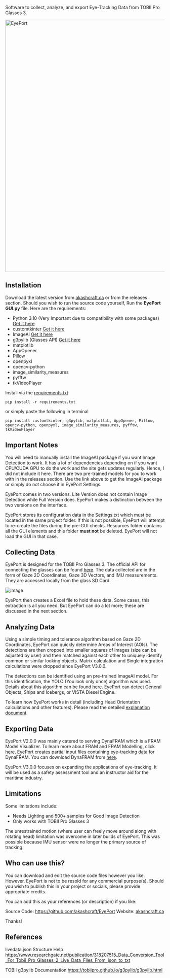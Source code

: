 Software to collect, analyze, and export Eye-Tracking Data from TOBII Pro Glasses 3.

<img width="795" alt="EyePort" src="https://github.com/akashcraft/EyePort/assets/113077967/8affdd2f-cd01-48b8-8563-96bb8061ab81">

## Installation
Download the latest version from [akashcraft.ca](https://akashcraft.ca/eyeport.html) or from the releases section. Should you wish to run the source code yourself, Run the **EyePort GUI.py** file. Here are the requirements:

- Python 3.10 (Very Important due to compatibility with some packages) [Get it here](https://www.python.org/downloads/release/python-3100/)
- customtkinter [Get it here](https://github.com/TomSchimansky/CustomTkinter)
- ImageAI [Get it here](https://github.com/OlafenwaMoses/ImageAI/)
- g3pylib (Glasses API) [Get it here](https://github.com/tobiipro/g3pylib)
- matplotlib 
- AppOpener
- Pillow
- openpyxl
- opencv-python
- image_similarity_measures
- pyfftw
- tkVideoPlayer

Install via the [requirements.txt](https://github.com/akashcraft/EyePort/files/13757333/requirements.txt)
```
pip install -r requirements.txt
```
or simply paste the following in terminal
```
pip install customtkinter, g3pylib, matplotlib, AppOpener, Pillow, opencv-python, openpyxl, image_similarity_measures, pyfftw, tkVideoPlayer
```

## Important Notes
You will need to manually install the ImageAI package if you want Image Detection to work. It has a lot of dependencies depending on if you want CPU/CUDA GPU to do the work and the site gets updates regularly. Hence, I did not include it here. There are two pre-trained models for you to work with in the releases section. Use the link above to get the ImageAI package or simply do not choose it in EyePort Settings.

EyePort comes in two versions. Lite Version does not contain Image Detection while Full Version does. EyePort makes a distinction between the two versions on the interface.

EyePort stores its configuration data in the Settings.txt which must be located in the same project folder. If this is not possible, EyePort will attempt to re-create the files during the pre-GUI checks. Resources folder contains all the GUI elements and this folder **must not** be deleted. EyePort will not load the GUI in that case.

## Collecting Data
EyePort is designed for the TOBII Pro Glasses 3. The official API for connecting the glasses can be found [here](https://github.com/tobiipro/g3pylib). The data collected are in the form of Gaze 2D Coordinates, Gaze 3D Vectors, and IMU measurements. They are accessed locally from the glass SD Card.

![image](https://github.com/akashcraft/EyePort/assets/113077967/73a34fd2-1718-49dc-a6a5-4273f656c2e6)

EyePort then creates a Excel file to hold these data. Some cases, this extraction is all you need. But EyePort can do a lot more; these are discussed in the next section.

## Analyzing Data
Using a simple timing and tolerance algorithm based on Gaze 2D Coordinates, EyePort can quickly determine Areas of Interest (AOIs). The detections are then cropped into smaller squares of images (size can be adjusted by user) and then matched against each other to uniquely identify common or similar looking objects. Matrix calculation and Single integration calculations were dropped since EyePort V3.0.0.

The detections can be identified using an pre-trained ImageAI model. For this identification, the YOLO (You look only once) algorithm was used. Details about this algorithm can be found [here](https://opencv-tutorial.readthedocs.io/en/latest/yolo/yolo.html). EyePort can detect General Objects, Ships and Icebergs, or VISTA Diesel Engine.

To learn how EyePort works in detail (including Head Orientation calculations and other features). Please read the detailed [explanation document](https://github.com/akashcraft/EyePort/files/13757398/EyePort.Algorithm.Explanation.pdf).

## Exporting Data
EyePort V2.0.0 was mainly catered to serving DynaFRAM which is a FRAM Model Visualizer. To learn more about FRAM and FRAM Modelling, click [here](https://opencv-tutorial.readthedocs.io/en/latest/yolo/yolo.html). EyePort creates partial input files containing eye-tracking data for DynaFRAM. You can download DynaFRAM from [here](https://www.engr.mun.ca/~d.smith/dynafram.html).

EyePort V3.0.0 focuses on expanding the applications of eye-tracking. It will be used as a safety assessment tool and an instructor aid for the maritime industry.

## Limitations
Some limitations include:
- Needs Lighting and 500+ samples for Good Image Detection
- Only works with TOBII Pro Glasses 3

The unrestrained motion (where user can freely move around along with rotating head) limitation was overcome in later builds of EyePort. This was possible because IMU sensor were no longer the primary source of tracking.

## Who can use this?
You can download and edit the source code files however you like. However, EyePort is not to be resold for any commercial purpose(s).
Should you wish to publish this in your project or socials, please provide appropriate credits.  

You can add this as your references (or description) if you like:

Source Code: https://github.com/akashcraft/EyePort 
Website: [akashcraft.ca](https://akashcraft.ca)

Thanks!

## References
livedata.json Structure Help
https://www.researchgate.net/publication/318207515_Data_Conversion_Tool_For_Tobii_Pro_Glasses_2_Live_Data_Files_From_json_to_txt

TOBII g3pylib Documentation
https://tobiipro.github.io/g3pylib/g3pylib.html
